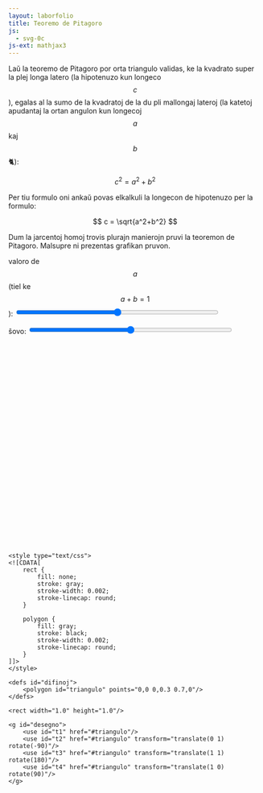 ```yaml
---
layout: laborfolio
title: Teoremo de Pitagoro
js:
  - svg-0c
js-ext: mathjax3
---
```


Laŭ la teoremo de Pitagoro por orta triangulo validas, ke la kvadrato super la plej 
longa latero (la hipotenuzo kun longeco $$c$$), egalas al 
la sumo de la kvadratoj de la du pli mallongaj lateroj 
(la katetoj apudantaj la ortan angulon kun longecoj $$a$$ kaj $$b$$ 🐈):

$$ c^2 = a^2 + b^2 $$

Per tiu formulo oni ankaŭ povas elkalkuli la longecon de hipotenuzo per la formulo:

$$ c = \sqrt{a^2+b^2} $$

Dum la jarcentoj homoj trovis plurajn manierojn pruvi la teoremon de Pitagoro. Malsupre ni prezentas grafikan pruvon.

<label for="val_a">valoro de $$a$$ (tiel ke $$a+b=1$$):</label> 
<input type="range" id="val_a" style="width: 50em; max-width: 80%" value="a" min="0.1" max="0.5" value="0.3" step="0.01" onchange="aktualigu()"><br/>
<span id="valoroj"></span>

<label for="val_a">ŝovo:</label> 
<input type="range" id="val_tf" style="width: 50em; max-width: 80%" value="tf" min="0.0" max="1.0" value="0.0" step="0.01" onchange="aktualigu()">

<svg version="1.1" 
    xmlns="http://www.w3.org/2000/svg" 
    xmlns:xlink="http://www.w3.org/1999/xlink" 
    class="kartezia"
    width="80%" height="80%" 
    viewBox="0.0 0.0 1.0 1.0">


    <style type="text/css">
    <![CDATA[
        rect {
            fill: none;
            stroke: gray;
            stroke-width: 0.002;
            stroke-linecap: round;
        }

        polygon {
            fill: gray;
            stroke: black;
            stroke-width: 0.002;
            stroke-linecap: round;
        }
    ]]>
    </style>

    <defs id="difinoj">
        <polygon id="triangulo" points="0,0 0,0.3 0.7,0"/>
    </defs>

    <rect width="1.0" height="1.0"/>

    <g id="desegno">
        <use id="t1" href="#triangulo"/>
        <use id="t2" href="#triangulo" transform="translate(0 1) rotate(-90)"/>
        <use id="t3" href="#triangulo" transform="translate(1 1) rotate(180)"/>
        <use id="t4" href="#triangulo" transform="translate(1 0) rotate(90)"/>
    </g>
</svg>    


<script>

  function metu(kampo,valoro) {
    document.getElementById(kampo).textContent = valoro;
  }

  function valoro(kampo) {
    return parseFloat(document.getElementById(kampo).value,10);
  }

  function forigu(kampo) {
    return document.getElementById(kampo).value='';
  }

    /** desegnas ortan triangulon kun donitaj parametroj
     * a: la longeco de la plej mallonga kateto (0.1 .. 0.5) se la hipotenuzo c=1
     * phi: rotacia angulo
     * tx,ty: forŝovo de la origino al punkto (tx,ty)
     */

    // per transformfaktoro tf ni movas la triangulojn 2,3,4 al
    // alternativa pozcio por montri sufacojn a² kaj b² anstataŭ c²

/*
    function desegnu() {
        
        const a = valoro("val_a"); //0.2;
        const tf = valoro("val_tf"); // 0.0;

        // dismetu la triangulon kun katetoj a, (1-a) al la kvar anguloj
        dif_triangulo("t1",a);
        dif_triangulo("t2",a,-90,0.0,1.0);
        dif_triangulo("t3",a,180,1.0,1.0);
        dif_triangulo("t4",a,90,1.0,0.0);

        uzo_triangulo("t1");
        uzo_triangulo("t2",0,(1-a)*tf,0);
        uzo_triangulo("t3",-90*tf,0.0,-(1-a)*tf);
        uzo_triangulo("t4",+tf*90,-tf*a,tf*a);
    }*/

    function aktualigu() {
        const a = valoro("val_a");
        const tf = valoro("val_tf");
        const b = 1-a;


        const valoroj = document.getElementById("valoroj");
        const rnd = (x) => Math.round(100*x)/100;
        const ival = (n,v) => `<b>${n}</b>=${rnd(v)} `;
        valoroj.innerHTML = 
          ival('a',a) + ival('b',b) 
          + ival('a/b',a/b) + ival('b/a', b/a)
          + ival('a²',a*a) + ival('b²',b*b)
          + ival('c²',(a*a+b*b)) + ival('c',Math.sqrt(a*a+b*b));

        const points = `0,0 0,${a} ${b},0`;
        SVG.atributoj("triangulo",{points: points});

        const tf2 = `translate(${b*tf} 1) rotate(-90)`;
        const tf3 = `translate(${1-a*tf} ${1-b*tf}) rotate(180)`;
        const tf4 = `translate(1 ${a*tf}) rotate(90)`;

        SVG.atributoj("t2",{transform: tf2});
        SVG.atributoj("t3",{transform: tf3});
        SVG.atributoj("t4",{transform: tf4});
    }

    // kreu iniciale la desegnon
    //desegnu();

</script>